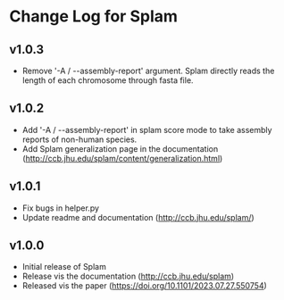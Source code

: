 # Change Log for Splam

## v1.0.3
- Remove '-A / --assembly-report' argument. Splam directly reads the length of each chromosome through fasta file.

## v1.0.2
- Add '-A / --assembly-report' in splam score mode to take assembly reports of non-human species.
- Add Splam generalization page in the documentation (http://ccb.jhu.edu/splam/content/generalization.html)

## v1.0.1
- Fix bugs in helper.py
- Update readme and documentation (http://ccb.jhu.edu/splam/)

## v1.0.0
- Initial release of Splam
- Release vis the documentation (http://ccb.jhu.edu/splam)
- Released vis the paper (https://doi.org/10.1101/2023.07.27.550754)
